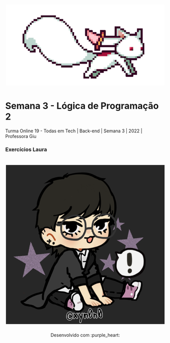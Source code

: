 <h1 align="center">
  <img src="assets/kyubey (1).gif" alt="gif Kyubei" width="500">
</h1>

# Semana 3 - Lógica de Programação 2

Turma Online 19 - Todas em Tech | Back-end | Semana 3 | 2022 | Professora Giu

### Exercícios Laura
<h1 align="center">
  <img src="assets/picrew Laura.png" alt="Picrew ilustrativo da aluna Laura" width="500">
</h1>

<p align="center">
Desenvolvido com :purple_heart:  
</p>

